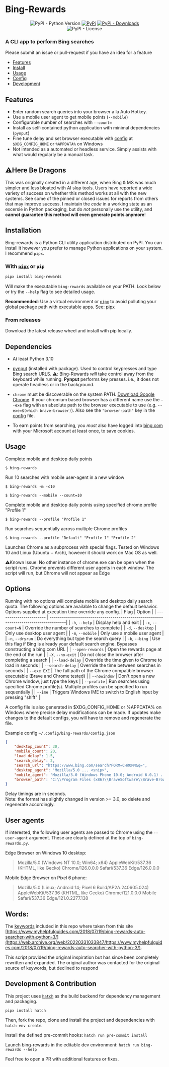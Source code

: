 # Bing-Rewards

<div align="center">
<img alt="PyPI - Python Version" src="https://img.shields.io/pypi/pyversions/bing-rewards?style=flat-square&label=Python&logo=python&logoColor=yellow">
<a href="https://pypi.org/p/bing-rewards/"> <img alt="PyPi" src="https://img.shields.io/pypi/v/bing-rewards?label=PyPI&style=flat-square&logo=pypi&logoColor=yellow"></a>
<a href="https://pypi.org/p/bing-rewards/"> <img alt="PyPI - Downloads" src="https://img.shields.io/pypi/dm/bing-rewards?style=flat-square&label=Downloads&color=orange"></a>
<br>
<img alt="PyPI - License" src="https://img.shields.io/pypi/l/bing-rewards?style=flat-square&label=License&color=blueviolet">
</div>

### A CLI app to perform Bing searches
Please submit an issue or pull-request if you have an idea for a feature

- [Features](#features)
- [Install](#installation)
- [Usage](#usage)
- [Config](#options)
- [Development](#development--contribution)

## **Features**

* Enter random search queries into your browser a la Auto Hotkey.
* Use a mobile user agent to get mobile points (`--mobile`)
* Configurable number of searches with `--count=`
* Install as self-contained python application with minimal dependencies (`pynput`)
* Fine tune delay and set browser executable with [config](#configuration) at `$XDG_CONFIG_HOME` or `%APPDATA%` on Windows
* Not intended as a automated or headless service. Simply assists with what would regularly be a manual task.

## ⚠️**Here Be Dragons**
This was originally created in a different age, when Bing & MS was much simpler and less bloated with AI ~~slop~~ tools. Users have reported a wide variety of success on whether this method works at all with the new systems. See some of the pinned or closed issues for reports from others that may improve success. I maintain the *code* in a working state as an excersie in Python packaging, but do *not* personally use the utility, and **cannot guarantee this method will even generate points anymore**! 

## **Installation**
Bing-rewards is a Python CLI utility application distributed on PyPI. You can install it however you prefer to manage Python applications on your system. I recommend `pipx`.

### With [`pipx`](https://pipx.pypa.io/stable/) or `pip`
```bash
pipx install bing-rewards
```
Will make the executable `bing-rewards` available on your PATH.
Look below or try the `--help` flag to see detailed usage.

**Recommended**: Use a virtual environment or [`pipx`](https://pypa.github.io/pipx/) to avoid polluting your global package path with executable apps. See: [pipx](https://pypa.github.io/pipx/)

### From releases
Download the latest release wheel and install with pip locally.

## **Dependencies**

- At least Python 3.10

- [pynput](https://github.com/moses-palmer/pynput) (installed with package). Used to control keypresses and type Bing search URLS.
⚠️: Bing-Rewards *will* take control away from the keyboard while running. **Pynput** performs key presses. i.e., it does not operate headless or in the background.

- `chrome` must be discoverable on the system PATH. [Download Google Chrome](https://www.google.com/intl/en/chrome/).
If your chromium based browser has a different name use the `--exe` flag with an absolute path to the browser executable to use (e.g. `--exe=$(which brave-browser)`). Also see the `"browser-path"` key in the [config](#configuration) file.

- To earn points from searching, you *must* also have logged into [bing.com](https://www.bing.com) with your Microsoft account at least once, to save cookies.

## **Usage**
Complete mobile and desktop daily points

`$ bing-rewards`

Run 10 searches with mobile user-agent in a new window

`$ bing-rewards -m -c10`

`$ bing-rewards --mobile --count=10`

Complete mobile and desktop daily points using specified chrome profile "Profile 1"

`$ bing-rewards --profile "Profile 1"`

Run searches sequentially across multiple Chrome profiles

`$ bing-rewards --profile "Default" "Profile 1" "Profile 2"`

Launches Chrome as a subprocess with special flags. Tested on Windows 10 and Linux (Ubuntu + Arch), however it should work on Mac OS as well.

⚠️Known Issue: No other instance of chrome.exe can be open when the script runs. Chrome prevents different user agents in each window. The script will run, but Chrome will not appear as Edge


## **Options**

Running with no options will complete mobile and desktop daily search quota.
The following options are available to change the default behavior.
Options supplied at execution time override any config.
| Flag                    | Option                                                                                |
| ----------------------- | --------------------------------------------------------------------------------------|
| `-h`, `--help`          | Display help and exit                                                                 |
| `-c`, `--count=N`       | Override the number of searches to complete                                           |
| `-d`, `--desktop`       | Only use desktop user agent                                                           |
| `-m`, `--mobile`        | Only use a mobile user agent                                                          |
| `-n`, `--dryrun`        | Do everything but type the search query                                               |
| `-b`, `--bing`          | Use this flag if Bing is already your default search engine. Bypasses constructing a bing.com URL |
| `--open-rewards`        | Open the rewards page at the end of the run                                           |
| `-X`, `--no-exit`       | Do not close the browser after completing a search                                    |
| `--load-delay`          | Override the time given to Chrome to load in seconds                                  |
| `--search-delay`        | Override the time between searches in seconds                                         |
| `--exe EXE`             | The full path of the Chrome compatible browser executable (Brave and Chrome tested)   |
| `--nowindow`            | Don't open a new Chrome window, just type the keys                                    |
| `--profile`             | Run searches using specified Chrome profile(s). Multiple profiles can be specified to run sequentially |
| `--ime`                 | Triggers Windows IME to switch to English input by pressing "shift"                   |

A config file is also generated in $XDG_CONFIG_HOME or %APPDATA% on Windows
where precise delay modifications can be made. If updates make changes to the default configs, you will have to remove and regenerate the file.

Example config `~/.config/bing-rewards/config.json`
```json
{
    "desktop_count": 30,
    "mobile_count": 20,
    "load_delay": 1.5,
    "search_delay": 2,
    "search_url": "https://www.bing.com/search?FORM=CHROMN&q=",
    "desktop_agent": "Mozilla/5.0 ... <snip>",
    "mobile_agent": "Mozilla/5.0 (Windows Phone 10.0; Android 6.0.1) ... <snip>",
    "browser_path": "C:\\Program Files (x86)\\BraveSoftware\\Brave-Browser\\Application\\brave.exe"
}
```
Delay timings are in seconds.  
Note: the format has slightly changed in version >= 3.0, so delete and regenerate accordingly.

## User agents

If interested, the following user agents are passed to Chrome using the `--user-agent` argument.
These are clearly defined at the top of `bing-rewards.py`.

Edge Browser on Windows 10 desktop:
> Mozilla/5.0 (Windows NT 10.0; Win64; x64) AppleWebKit/537.36 (KHTML, like Gecko) Chrome/126.0.0.0 Safari/537.36 Edge/126.0.0.0

Mobile Edge Browser on Pixel 6 phone:
>  Mozilla/5.0 (Linux; Android 14; Pixel 6 Build/AP2A.240605.024) AppleWebKit/537.36 (KHTML, like Gecko) Chrome/121.0.0.0 Mobile Safari/537.36 Edge/121.0.2277.138


## Words:
The [keywords](https://web.archive.org/web/20220523083250/https://www.myhelpfulguides.com/keywords.txt) included in this repo where taken from this site
[https://www.myhelpfulguides.com/2018/07/19/bing-rewards-auto-searcher-with-python-3/](https://web.archive.org/web/20220331033847/https://www.myhelpfulguides.com/2018/07/19/bing-rewards-auto-searcher-with-python-3/).

This script provided the original inspiration but has since been completely rewritten and expanded.
The original author was contacted for the original source of keywords, but declined to respond

## Development & Contribution

This project uses [`hatch`](https://hatch.pypa.io/latest/) as the build backend for dependency management and packaging.

```
pipx install hatch
```

Then, fork the repo, clone and install the project and dependencies with `hatch env create`.

Install the defined pre-commit hooks: `hatch run pre-commit install`

Launch bing-rewards in the editable dev environment: `hatch run bing-rewards --help`

Feel free to open a PR with additional features or fixes.
